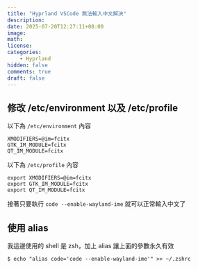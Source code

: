 ```yaml
---
title: "Hyprland VSCode 無法輸入中文解決"
description: 
date: 2025-07-20T12:27:11+08:00
image: 
math: 
license: 
categories:
    - Hyprland
hidden: false
comments: true
draft: false
---
```

## 修改 /etc/environment 以及 /etc/profile
以下為 `/etc/environment` 內容
```
XMODIFIERS=@im=fcitx
GTK_IM_MODULE=fcitx
QT_IM_MODULE=fcitx
```
以下為 `/etc/profile` 內容
```
export XMODIFIERS=@im=fcitx
export GTK_IM_MODULE=fcitx
export QT_IM_MODULE=fcitx
```

接著只要執行 `code --enable-wayland-ime` 就可以正常輸入中文了

## 使用 alias
我這邊使用的 shell 是 zsh，加上 alias 讓上面的參數永久有效
```shell
$ echo "alias code='code --enable-wayland-ime'" >> ~/.zshrc
```